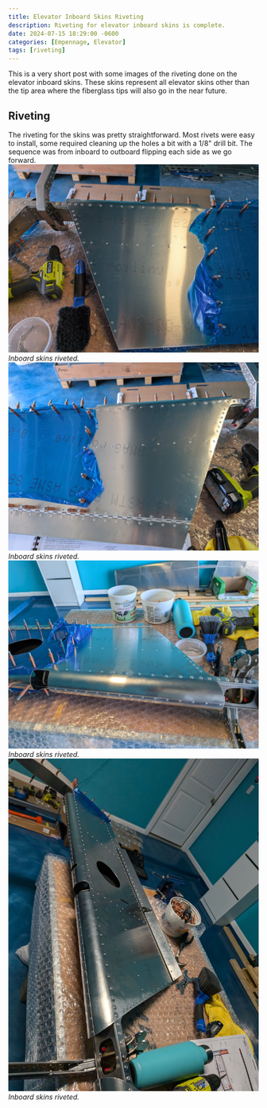 ```yaml
---
title: Elevator Inboard Skins Riveting
description: Riveting for elevator inboard skins is complete.
date: 2024-07-15 18:29:00 -0600
categories: [Empennage, Elevator]
tags: [riveting]
---
```


This is a very short post with some images of the riveting done on the elevator inboard skins. These skins represent all elevator skins other than the tip area where the fiberglass tips will also go in the near future.

## Riveting
The riveting for the skins was pretty straightforward. Most rivets were easy to install, some required cleaning up the holes a bit with a 1/8" drill bit. The sequence was from inboard to outboard flipping each side as we go forward.
![riveting 1](/assets/img/posts/empennage/elevator/skins-riveting-1.jpg)
_Inboard skins riveted._
![riveting 2](/assets/img/posts/empennage/elevator/skins-riveting-2.jpg)
_Inboard skins riveted._
![riveting 3](/assets/img/posts/empennage/elevator/skins-riveting-3.jpg)
_Inboard skins riveted._
![riveting 4](/assets/img/posts/empennage/elevator/skins-riveting-4.jpg)
_Inboard skins riveted._
